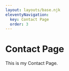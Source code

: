 ```yaml
---
layout: layouts/base.njk
eleventyNavigation:
  key: Contact Page
  order: 3
---
```

# Contact Page


This is my Contact Page.